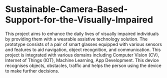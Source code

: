 # Sustainable-Camera-Based-Support-for-the-Visually-Impaired

This project aims to enhance the daily lives of visually impaired individuals by providing them with a wearable assistive technology solution. The prototype consists of a pair of smart glasses equipped with various sensors and features to aid navigation, object recognition, and communication.  This project is integrated with various domains including Computer Vision (CV), Internet of Things (IOT), Machine Learning, App Development. This device recognises objects, obstacles, traffic and helps the person using the device to make further decisions.
